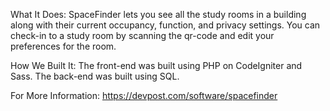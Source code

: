 What It Does: SpaceFinder lets you see all the study rooms in a building along with their current occupancy, function, and privacy settings. You can check-in to a study room by scanning the qr-code and edit your preferences for the room.

How We Built It: The front-end was built using PHP on CodeIgniter and Sass. The back-end was built using SQL.

For More Information: https://devpost.com/software/spacefinder
